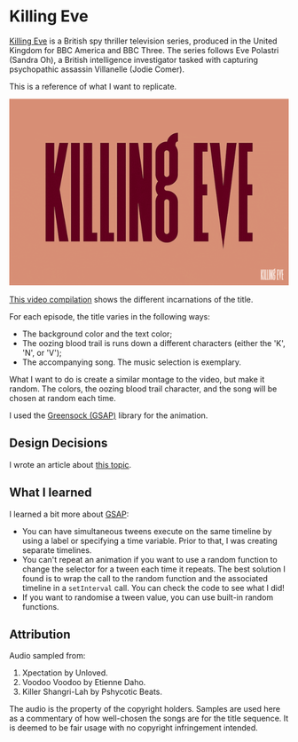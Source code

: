 # Killing Eve

[Killing Eve](https://en.wikipedia.org/wiki/Killing_Eve) is a British spy thriller television series, produced in the United Kingdom for BBC America and BBC Three. The series follows Eve Polastri (Sandra Oh), a British intelligence investigator tasked with capturing psychopathic assassin Villanelle (Jodie Comer).

This is a reference of what I want to replicate.

![reference screenshot of title](img/reference.gif)

[This video compilation](https://www.youtube.com/watch?v=Ef9VRTJ63_U) shows the different incarnations of the title.

For each episode, the title varies in the following ways:

- The background color and the text color;
- The oozing blood trail is runs down a different characters (either the 'K', 'N', or 'V');
- The accompanying song. The music selection is exemplary.

What I want to do is create a similar montage to the video, but make it random. The colors, the oozing blood trail character, and the song will be chosen at random each time.

I used the [Greensock (GSAP)](https://greensock.com/) library for the animation.

## Design Decisions

I wrote an article about [this topic](https://roboleary.net/2020/12/24/title-sequences.html).

## What I learned

I learned a bit more about [GSAP](https://greensock.com/gsap/):

- You can have simultaneous tweens execute on the same timeline by using a label or specifying a time variable. Prior to that, I was creating separate timelines.
- You can't repeat an animation if you want to use a random function to change the selector for a tween each time it repeats. The best solution I found is to wrap the call to the random function and the associated timeline in a `setInterval` call. You can check the code to see what I did!
- If you want to randomise a tween value, you can use built-in random functions.

## Attribution

Audio sampled from:

1. Xpectation by Unloved.
1. Voodoo Voodoo by Etienne Daho.
1. Killer Shangri-Lah by Pshycotic Beats.

The audio is the property of the copyright holders. Samples are used here as a commentary of how well-chosen the songs are for the title sequence. It is deemed to be fair usage with no copyright infringement intended.
